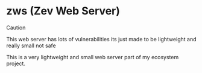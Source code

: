 # zws (Zev Web Server)

> [!CAUTION]
> This web server has lots of vulnerabilities its just made to be lightweight and really small not safe

This is a very lightweight and small web server part of my ecosystem project.
